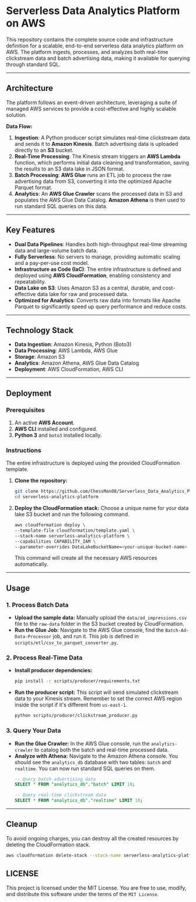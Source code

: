 # Serverless Data Analytics Platform on AWS

This repository contains the complete source code and infrastructure definition for a scalable, end-to-end serverless data analytics platform on AWS. The platform ingests, processes, and analyzes both real-time clickstream data and batch advertising data, making it available for querying through standard SQL.

---

## Architecture

The platform follows an event-driven architecture, leveraging a suite of managed AWS services to provide a cost-effective and highly scalable solution.



**Data Flow:**

1.  **Ingestion**: A Python producer script simulates real-time clickstream data and sends it to **Amazon Kinesis**. Batch advertising data is uploaded directly to an **S3** bucket.
2.  **Real-Time Processing**: The Kinesis stream triggers an **AWS Lambda** function, which performs initial data cleaning and transformation, saving the results to an S3 data lake in JSON format.
3.  **Batch Processing**: **AWS Glue** runs an ETL job to process the raw advertising data from S3, converting it into the optimized Apache Parquet format.
4.  **Analytics**: An **AWS Glue Crawler** scans the processed data in S3 and populates the AWS Glue Data Catalog. **Amazon Athena** is then used to run standard SQL queries on this data.

---

## Key Features

* **Dual Data Pipelines**: Handles both high-throughput real-time streaming data and large-volume batch data.
* **Fully Serverless**: No servers to manage, providing automatic scaling and a pay-per-use cost model.
* **Infrastructure as Code (IaC)**: The entire infrastructure is defined and deployed using **AWS CloudFormation**, enabling consistency and repeatability.
* **Data Lake on S3**: Uses Amazon S3 as a central, durable, and cost-effective data lake for raw and processed data.
* **Optimized for Analytics**: Converts raw data into formats like Apache Parquet to significantly speed up query performance and reduce costs.

---

## Technology Stack

* **Data Ingestion**: Amazon Kinesis, Python (Boto3)
* **Data Processing**: AWS Lambda, AWS Glue
* **Storage**: Amazon S3
* **Analytics**: Amazon Athena, AWS Glue Data Catalog
* **Deployment**: AWS CloudFormation, AWS CLI

---

## Deployment

### Prerequisites

1.  An active **AWS Account**.
2.  **AWS CLI** installed and configured.
3.  **Python 3** and `boto3` installed locally.

### Instructions

The entire infrastructure is deployed using the provided CloudFormation template.

1.  **Clone the repository:**
    ```bash
    git clone https://github.com/ChessMan08/Serverless_Data_Analytics_Platform_on_AWS.git
    cd serverless-analytics-platform
    ```

2.  **Deploy the CloudFormation stack:**
    Choose a unique name for your data lake S3 bucket and run the following command.

    ```bash
    aws cloudformation deploy \
    --template-file cloudformation/template.yaml \
    --stack-name serverless-analytics-platform \
    --capabilities CAPABILITY_IAM \
    --parameter-overrides DataLakeBucketName=<your-unique-bucket-name>
    ```
    This command will create all the necessary AWS resources automatically.

---

## Usage

### 1. Process Batch Data

* **Upload the sample data:** Manually upload the `data/ad_impressions.csv` file to the `raw-data` folder in the S3 bucket created by CloudFormation.
* **Run the Glue Job:** Navigate to the AWS Glue console, find the `Batch-Ad-Data-Processor` job, and run it. This job is defined in `scripts/etl/csv_to_parquet_converter.py`.

### 2. Process Real-Time Data

* **Install producer dependencies:**
    ```bash
    pip install -r scripts/producer/requirements.txt
    ```
* **Run the producer script:** This script will send simulated clickstream data to your Kinesis stream. Remember to set the correct AWS region inside the script if it's different from `us-east-1`.
    ```bash
    python scripts/producer/clickstream_producer.py
    ```

### 3. Query Your Data

* **Run the Glue Crawler:** In the AWS Glue console, run the `analytics-crawler` to catalog both the batch and real-time processed data.
* **Analyze with Athena:** Navigate to the Amazon Athena console. You should see the `analytics_db` database with two tables: `batch` and `realtime`. You can now run standard SQL queries on them.
    ```sql
    -- Query batch advertising data
    SELECT * FROM "analytics_db"."batch" LIMIT 10;

    -- Query real-time clickstream data
    SELECT * FROM "analytics_db"."realtime" LIMIT 10;
    ```

---

## Cleanup

To avoid ongoing charges, you can destroy all the created resources by deleting the CloudFormation stack.

```bash
aws cloudformation delete-stack --stack-name serverless-analytics-platform
```

## LICENSE

This project is licensed under the MIT License. You are free to use, modify, and distribute this software under the terms of the `MIT License`.
